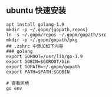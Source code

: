 ubuntu 快速安装
----

    apt install golang-1.9
    mkdir -p ~/.gopm/{gopath,repos}
    ln -s ~/.gopm/repos ~/.gopm/gopath/src
    mkdir -p ~/.gopm/gopath/pkg
    ## .zshrc 中添加如下内容
    ### golang
    export GOROOT=/usr/lib/go-1.9
    export GOBIN=$GOROOT/bin
    export GOPATH=~/.gopm/gopath
    export PATH=$PATH:$GOBIN

    # 查看环境
    go env

